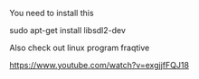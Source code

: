 You need to install this 

sudo apt-get install libsdl2-dev

Also check out linux program fraqtive

https://www.youtube.com/watch?v=exgjjfFQJ18
